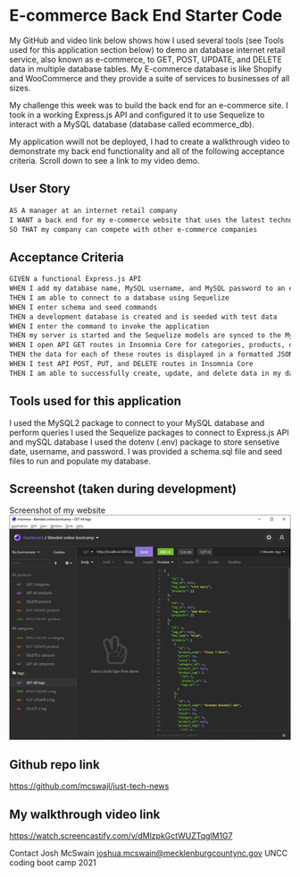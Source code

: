# E-commerce Back End Starter Code

My GitHub and video link below shows how I used several tools (see Tools used for this application section below) to demo an database internet retail service, also known as e-commerce, to GET, POST, UPDATE, and DELETE data in multiple database tables. My E-commerce database is like Shopify and WooCommerce and they provide a suite of services to businesses of all sizes. 

My challenge this week was to build the back end for an e-commerce site. I took in a working Express.js API and configured it to use Sequelize to interact with a MySQL database (database called ecommerce_db).

My application wwill not be deployed, I had to create a walkthrough video to demonstrate my back end functionality and all of the following acceptance criteria. Scroll down to see a link to my video demo.

## User Story

```md
AS A manager at an internet retail company
I WANT a back end for my e-commerce website that uses the latest technologies
SO THAT my company can compete with other e-commerce companies
```

## Acceptance Criteria

```md
GIVEN a functional Express.js API
WHEN I add my database name, MySQL username, and MySQL password to an environment variable file
THEN I am able to connect to a database using Sequelize
WHEN I enter schema and seed commands
THEN a development database is created and is seeded with test data
WHEN I enter the command to invoke the application
THEN my server is started and the Sequelize models are synced to the MySQL database
WHEN I open API GET routes in Insomnia Core for categories, products, or tags
THEN the data for each of these routes is displayed in a formatted JSON
WHEN I test API POST, PUT, and DELETE routes in Insomnia Core
THEN I am able to successfully create, update, and delete data in my database
```

## Tools used for this application
I used the MySQL2 package to connect to your MySQL database and perform queries
I used the Sequelize packages to connect to Express.js API and mySQL database
I used the dotenv (.env) package to store sensetive date, username, and password.
I was provided a schema.sql file and seed files to run and populate my database.

## Screenshot (taken during development)
Screenshot of my website
![Screenshot](/images/screenshot.jpg)


## Github repo link
https://github.com/mcswajl/just-tech-news

## My walkthrough video link
https://watch.screencastify.com/v/dMlzpkGctWUZTqglM1G7


Contact
Josh McSwain 
joshua.mcswain@mecklenburgcountync.gov 
UNCC coding boot camp 2021